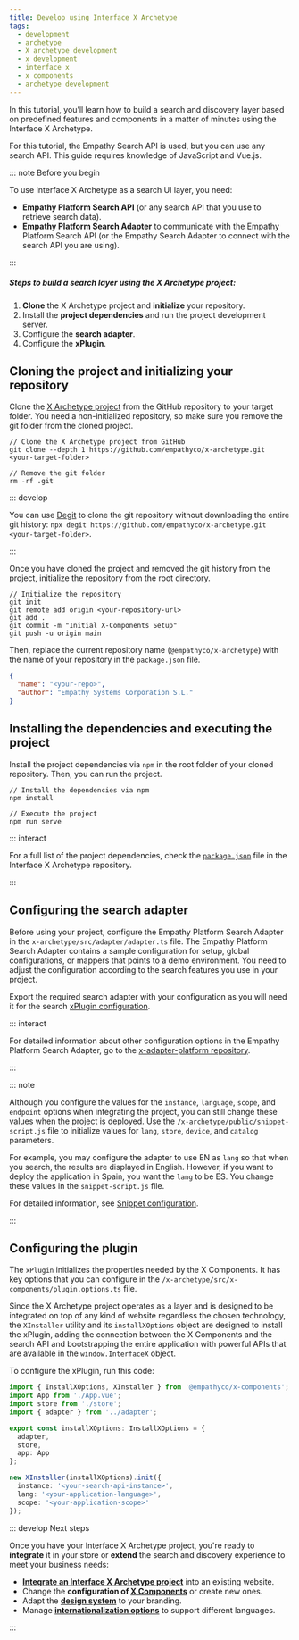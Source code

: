 ```yaml
---
title: Develop using Interface X Archetype
tags:
  - development
  - archetype
  - X archetype development
  - x development
  - interface x
  - x components
  - archetype development
---
```


In this tutorial, you’ll learn how to build a search and discovery layer based on predefined
features and components in a matter of minutes using the Interface&nbsp;X&nbsp;Archetype.

For this tutorial, the Empathy Search API is used, but you can use any search API. This guide
requires knowledge of JavaScript and Vue.js.

::: note Before you begin

To use Interface&nbsp;X&nbsp;Archetype as a search UI layer, you need:

- **Empathy Platform Search API** (or any search API that you use to retrieve search data).
- **Empathy Platform Search Adapter** to communicate with the Empathy Platform Search API (or the
  Empathy Search Adapter to connect with the search API you are using).

:::

##### Steps to build a search layer using the X Archetype project:

1. **Clone** the X&nbsp;Archetype project and **initialize** your repository.
2. Install the **project dependencies** and run the project development server.
3. Configure the **search adapter**.
4. Configure the **xPlugin**.

## Cloning the project and initializing your repository

Clone the [X Archetype project](https://github.com/empathyco/x-archetype.git) from the GitHub
repository to your target folder. You need a non-initialized repository, so make sure you remove the
git folder from the cloned project.

```batch
// Clone the X Archetype project from GitHub
git clone --depth 1 https://github.com/empathyco/x-archetype.git <your-target-folder>

// Remove the git folder
rm -rf .git
```

::: develop

You can use [Degit](https://github.com/Rich-Harris/degit) to clone the git repository without
downloading the entire git history:
`npx degit https://github.com/empathyco/x-archetype.git <your-target-folder>`.

:::

Once you have cloned the project and removed the git history from the project, initialize the
repository from the root directory.

```batch
// Initialize the repository
git init
git remote add origin <your-repository-url>
git add .
git commit -m "Initial X-Components Setup"
git push -u origin main
```

Then, replace the current repository name (`@empathyco/x-archetype`) with the name of your
repository in the `package.json` file.

```json
{
  "name": "<your-repo>",
  "author": "Empathy Systems Corporation S.L."
}
```

## Installing the dependencies and executing the project

Install the project dependencies via `npm` in the root folder of your cloned repository. Then, you
can run the project.

```batch
// Install the dependencies via npm
npm install

// Execute the project
npm run serve
```

::: interact

For a full list of the project dependencies, check the
[`package.json`](https://github.com/empathyco/x-archetype/blob/main/package.json) file in the
Interface&nbsp;X&nbsp;Archetype repository.

:::

## Configuring the search adapter

Before using your project, configure the Empathy Platform Search Adapter in the
`x-archetype/src/adapter/adapter.ts` file. The Empathy Platform Search Adapter contains a sample
configuration for setup, global configurations, or mappers that points to a demo environment. You
need to adjust the configuration according to the search features you use in your project.

Export the required search adapter with your configuration as you will need it for the search
[xPlugin configuration](#configuring-the-plugin).

::: interact

For detailed information about other configuration options in the Empathy Platform Search Adapter,
go to the
[x-adapter-platform repository](https://github.com/empathyco/x/tree/main/packages/x-adapter-platform).

:::

::: note

Although you configure the values for the `instance`, `language`, `scope`, and `endpoint` options
when integrating the project, you can still change these values when the project is deployed. Use
the `/x-archetype/public/snippet-script.js` file to initialize values for `lang`, `store`, `device`,
and `catalog` parameters.

For example, you may configure the adapter to use EN as `lang` so that when you search, the results
are displayed in English. However, if you want to deploy the application in Spain, you want the
`lang` to be ES. You change these values in the `snippet-script.js` file.

For detailed information, see
[Snippet configuration](web-archetype-integration-guide.md#snippet-configuration).

:::

## Configuring the plugin

The `xPlugin` initializes the properties needed by the X&nbsp;Components. It has key options that
you can configure in the `/x-archetype/src/x-components/plugin.options.ts` file.

Since the X&nbsp;Archetype project operates as a layer and is designed to be integrated on top of
any kind of website regardless the chosen technology, the `XInstaller` utility and its
`installXOptions` object are designed to install the xPlugin, adding the connection between the
X&nbsp;Components and the search API and bootstrapping the entire application with powerful APIs
that are available in the `window.InterfaceX` object.

To configure the xPlugin, run this code:

```typescript
import { InstallXOptions, XInstaller } from '@empathyco/x-components';
import App from './App.vue';
import store from './store';
import { adapter } from '../adapter';

export const installXOptions: InstallXOptions = {
  adapter,
  store,
  app: App
};

new XInstaller(installXOptions).init({
  instance: '<your-search-api-instance>',
  lang: '<your-application-language>',
  scope: '<your-application-scope>'
});
```

::: develop Next steps

Once you have your Interface&nbsp;X&nbsp;Archetype project, you're ready to **integrate** it in your
store or **extend** the search and discovery experience to meet your business needs:

- [**Integrate an Interface&nbsp;X&nbsp;Archetype project**](web-archetype-integration-guide.md)
  into an existing website.
- Change the **configuration of [X&nbsp;Components](web-how-to-use-x-components-guide.md)** or
  create new ones.
- Adapt the
  **[design system](https://github.com/empathyco/x/blob/main/packages/x-components/contributing/design-system.md)**
  to your branding.
- Manage
  **[internationalization options](https://github.com/empathyco/x-archetype/blob/main/docs/i18n.md)**
  to support different languages.

:::

<!-- add links to design system and internationalization content pages when ready-->
